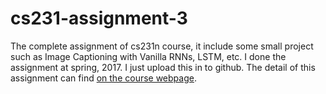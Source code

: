 # cs231-assignment-3
The complete assignment of cs231n course, it include some small project such as Image Captioning with Vanilla RNNs, LSTM, etc. I done the assignment at spring, 2017. I just upload this in to github. The detail of this assignment can find [on the course webpage](http://cs231n.github.io/).

